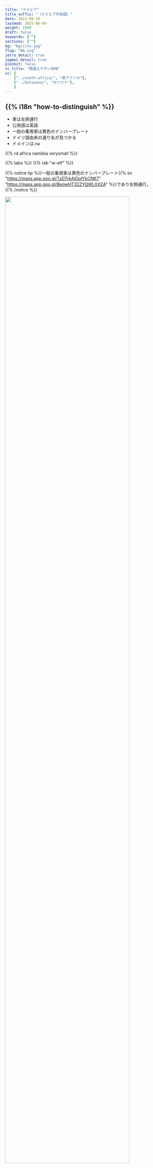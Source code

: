 ```yaml
---
title: "ナミビア"
title_suffix: "（ナミビア共和国）"
date: 2023-09-26
lastmod: 2025-06-04
weight: 2000
draft: false
keywords: [""]
sections: [""]
bg: "bg/city.jpg"
flag: "NA.svg"
jetro_detail: true
jogmec_detail: true
plonkit: false
sc_title: "間違えやすい地域"
sc: [
    ["../south-africa/", "南アフリカ"],
    ["../botswana/", "ボツワナ"],
    ]
---
```


<div class="main-desciption country-description">
    <h2 class="section-title">{{% i18n "how-to-distinguish" %}}</h2>
    <ul class="rule-list">
        <li>車は<span class="quiz">左側</span>通行</li>
        <li>公用語は英語</li>
        <li>一般の乗用車は<span class="quiz">黄</span>色のナンバープレート</li>
        <li>ドイツ語由来の通り名が見つかる</li>
        <li>ドメインは<span class="quiz">.na</span></li>
    </ul>
    {{% rd africa namibia verysmall %}}
</div>

{{% tabs %}}
{{% tab "w-etf" %}}

{{% notice tip %}}一般の乗用車は<span class="quiz">黄</span>色のナンバープレート{{% ex "https://maps.app.goo.gl/TzDTrkAjDotYkCNK7" "https://maps.app.goo.gl/BeqwHT32ZYQWLXX2A" %}}であり左側通行。
{{% /notice %}}
<div class="googlemap-if no-margin">
<img src="./elephants_at_etosha_national_2.jpg" width="90%">
</div>

{{% lb 50 %}}
![](./640px-Namibia_plate.jpg)

By <a href=&quot;//commons.wikimedia.org/wiki/User:Dickelbers&quot; title=&quot;User:Dickelbers&quot;>Dickelbers</a> - <span class=&quot;int-own-work&quot; lang=&quot;en&quot;>Own work</span>, <a href="https://creativecommons.org/licenses/by-sa/4.0" title="Creative Commons Attribution-Share Alike 4.0">CC BY-SA 4.0</a>, <a href="https://commons.wikimedia.org/w/index.php?curid=45401926">Link</a>
{{% /lb %}}


{{% notice tip %}}海沿いには平坦なナミブ砂漠が広がっている{{% ex "https://maps.app.goo.gl/UFpuSnnSREAr5YXL8" %}}。{{% goto "../../cs_america/chile/" "チリのアタカマ砂漠" %}}と同じ西岸砂漠に部類される{{% ref "https://ja.wikipedia.org/wiki/%E8%A5%BF%E5%B2%B8%E7%A0%82%E6%BC%A0" "西岸砂漠" %}}。
{{% /notice %}}
<div class="googlemap-if no-margin">
<img src="./road_ahead_desert_never.jpg" width="95%">
</div>


{{% notice tip %}}{{% goto "../../europe/germany/" "ドイツ" %}}による植民地支配を経て、南アフリカ連邦の委任統治下になった。そのためドイツ語の響きがある通り名を見かける{{% ex "https://maps.app.goo.gl/svF4zwa6Dt2kwZcB8" %}}。
{{% /notice %}}
<div class="googlemap-if no-margin">
<p><a href="https://commons.wikimedia.org/wiki/File:Windhuk_Bahnhofstra%C3%9Fe.jpg#/media/File:Windhuk_Bahnhofstra%C3%9Fe.jpg"><img src="https://upload.wikimedia.org/wikipedia/commons/3/3c/Windhuk_Bahnhofstra%C3%9Fe.jpg" alt="Windhuk Bahnhofstraße.jpg" height="448" width="640"></a></p><p>By <a href="//commons.wikimedia.org/wiki/User:Zairon" title="User:Zairon">Zairon</a> - <span class="int-own-work" lang="en">Own work</span>, <a href="https://creativecommons.org/licenses/by-sa/4.0" title="Creative Commons Attribution-Share Alike 4.0">CC BY-SA 4.0</a>, <a href="https://commons.wikimedia.org/w/index.php?curid=71217869">Link</a></p>
</div>

{{% notice tip %}}
人口が少ない割にダイヤモンドやウランのような鉱物資源が豊富なため、都市部では比較的治安が良く家やインフラも整備されている{{% ex "https://maps.app.goo.gl/tasd2CRDKQ6BD5zA8" %}}。
Swakopmundなどでは{{% goto "../../europe/germany/" "ドイツ" %}}の影響を受けた洋風の建築物も残っているという{{% ex "https://maps.app.goo.gl/Dumckq4A4RwEDYUq9" %}}{{% ref "https://ja.wikipedia.org/wiki/%E3%82%B9%E3%83%AF%E3%82%B3%E3%83%97%E3%83%A0%E3%83%B3%E3%83%88" "スワコプムント" %}}。
{{% /notice %}}
<div class="googlemap-if no-margin">
<img src="swakopmund1.jpg">
</div>



{{% /tab %}}
{{% /tabs %}}

<div class="main-desciption area-description">
    <h2 class="section-title">{{% i18n "narrow-down-the-area" %}}</h2>
    <h4 class="section-title">景色</h4>
    <ul class="rule-list">
        <li>標高は地域によって異なり海岸低地を超えると山がちなエリアになる
            <ul>
                <li>海沿いのナミブ砂漠は非常に平坦{{% ex "https://maps.app.goo.gl/3wNp5ZycbqoAYjsB6" "https://maps.app.goo.gl/TyAex5xmWBB6fGzg9" "https://maps.app.goo.gl/vCRnybQwV77FmtaQ8" %}} </li>
            </ul>
        </li>
        <li>木や草の生える割合が地域によって異なる{{% ref "https://www.uni-koeln.de/sfb389/e/e1/download/atlas_namibia/e1_download_living_resources_e.htm" "Atlas of Namibia Project" %}}
            <ul>
                <li><span style="color:#147F09">■</span>80%以上覆われている地域{{% ex "https://maps.app.goo.gl/BrxGWEKMT5SNoV6MA" "https://maps.app.goo.gl/HGhoQsDR2MrYa3xD7" %}}</li>
                <li><span style="color:#E8C15B">■</span>木は生えるが草原では覆われない地域</li>
                <li><span style="color:#6A8418">■</span>Nama Karooという分類のエリアであり低木や小型の草のみ生え大型の木は生えない</li>
                <li><span style="color:#917716">■</span>ナミブ砂漠{{% ex "https://maps.app.goo.gl/7mY8qTtKqTZHhhK27" %}}</li>
                <li><span style="color:#DAD6CC">■</span>白っぽい地面{{% ex "https://maps.app.goo.gl/gUK78xpuvEiBgkQn8" "https://maps.app.goo.gl/T2EjDB1TG7oRT3iDA" "https://maps.app.goo.gl/nNmtFc4uXmzT63iW6" %}}</li>
            </ul>
        </li>
        <li>最も重要な港であるWalvis Bay、アパルトヘイト終了までの唯一の港だったLüderitzを起点にコンテナを輸送するために鉄道が走っている
            <ul>
                <li>Walvis Bay{{% ex "https://maps.app.goo.gl/z21NtccVNu2cYMAB6" %}}（線路を走っている箇所の土が盛り上がっている）</li>
                <li>Lüderitz{{% ex "https://maps.app.goo.gl/YbtgXiN1RwrARDoB6" "https://maps.app.goo.gl/TdSb5JHUqDUWA7qK6" %}}</li>
            </ul>
        </li>
    </ul>
</div>

{{% tabs %}}
{{% tab "標高" %}}
<div class="googlemap-if unclickable no-margin">
<img src="./960px-Namibia_Topography.png" width="70%" />
</div>

{{% notice tip %}}
ナミブ砂漠となっている海岸低地を超えると、大急崖帯という山がちなエリアになりここで標高が1000mほど上昇する。ナミビア中央部や標高が上がるエリアではごつごつした岩山も見える。
{{% /notice %}}

{{% /tab %}}
{{% tab "植生" %}}

{{% notice tip %}}
緑の地域は80%以上、黄緑の地域は地面も目立つ。
{{% /notice %}}

<div class="googlemap-if unclickable no-margin">
<img src="./glasscover.png" width="70%" />
</div>

{{% /tab %}}
{{% tab "鉄道" %}}

{{% notice tip %}}
最も重要な港であるWalvis Bayを中心に鉄道が走っている(線路は島マップの白黒線)。アパルトヘイトが終了しWalvis Bayが編入されるまでナミビア沿岸で大型船が寄れる唯一の港だったLüderitzにもコンテナを輸送するための鉄道が走っていると考えると、歴史とともに頭に入りやすい（かも）。
{{% /notice %}}

<div class="googlemap-if unclickable no-margin">
<p style="width:100%"><a href="https://commons.wikimedia.org/wiki/File:Namibia_rail_network_map_de.svg#/media/File:Namibia_rail_network_map_de.svg"><img src="https://upload.wikimedia.org/wikipedia/commons/8/88/Namibia_rail_network_map_de.svg" alt="Namibia rail network map de.svg" width="60%"></a></p><p>By <a href="//commons.wikimedia.org/wiki/User:Htonl" title="User:Htonl">Htonl</a> - <span class="int-own-work" lang="en">Own work</span> / <a href="https://en.wikipedia.org/wiki/en:OpenStreetMap" class="extiw" title="w:en:OpenStreetMap">OpenStreetMap</a> geodata., <a href="https://creativecommons.org/licenses/by-sa/2.0" title="Creative Commons Attribution-Share Alike 2.0">CC BY-SA 2.0</a>, <a href="https://commons.wikimedia.org/w/index.php?curid=20231852">Link</a></p>
</div>

{{% /tab %}}
{{% /tabs %}}

<div class="main-desciption area-description">
    <h4 class="section-title">植生</h4>
    <ul class="rule-list">
        <li>Pterocarpus angolensis（アンゴラカリン）は北東のカプリビ回廊沿いに自生する</li>
        <li>Colophospermum mopaneはナミビア北西部にしか生えていない{{% ex "https://maps.app.goo.gl/RXZAuphynLFVYrsP9" %}}</li>
        <li>いわゆる爆発ヤシは北部アンゴラ近くと北西部海沿いに分布する{{% ex "https://maps.app.goo.gl/g9BpJEytnusX7Nws8" %}}</li>
        <li>Aloe dichotomaは{{% goto "../south-africa/" "南アフリカ" %}}～ナミビア南西部にしか生えていない</li>
    </ul>
</div>

{{% tabs %}}
{{% tab "Pterocarpus angolensis" %}}
{{% notice tip %}}
アンゴラカリンは北東のカプリビ回廊沿いの記録が多い{{% ref "https://www.inaturalist.org/observations?subview=map&taxon_id=340243" "pterocarpus angolensis - iNaturalist" %}}。丸く茶色い実のカラのようなものが観察できる{{% ex "https://maps.app.goo.gl/vEj3dixAU24EGBL97" "https://maps.app.goo.gl/M1jJozJ3jbBXdjSb6" %}}。
{{% /notice %}}


<div class="googlemap-if unclickable no-margin">
<iframe src="https://www.google.com/maps/embed?pb=!4v1749047427382!6m8!1m7!1sg9MuciuFgXQ55f4YluD14g!2m2!1d-18.05073644654441!2d20.93175947601597!3f192.49570894906978!4f12.245689334005007!5f1.7262685934902433" width="600" height="450" style="border:0;" allowfullscreen="" loading="lazy" referrerpolicy="no-referrer-when-downgrade"></iframe>
</div>

{{% /tab %}}
{{% tab "Colophospermum mopane" %}}
{{% notice tip %}}
なんか低いところかわ分岐してうわーってなっている感じ{{% ex "https://maps.app.goo.gl/rTLBHMZ72bBJ6jtQA" "https://maps.app.goo.gl/uaXteXJv338qhz6V8" %}}。
{{% /notice %}}


<div class="googlemap-if unclickable no-margin">
<p><a href="https://commons.wikimedia.org/wiki/File:Colophospermum_mopane_arbre_MHNT.jpg#/media/File:Colophospermum_mopane_arbre_MHNT.jpg"><img src="https://upload.wikimedia.org/wikipedia/commons/f/f3/Colophospermum_mopane_arbre_MHNT.jpg" alt="Colophospermum mopane in Namibia" height="480" width="640"></a></p>
<p>By <a href="//commons.wikimedia.org/wiki/User:Erc%C3%A9" title="User:Ercé">Roger Culos</a> - <span class="int-own-work" lang="en">Own work</span>, <a href="https://creativecommons.org/licenses/by-sa/3.0" title="Creative Commons Attribution-Share Alike 3.0">CC BY-SA 3.0</a>, <a href="https://commons.wikimedia.org/w/index.php?curid=34066751">Link</a></p>
</div>


{{% /tab %}}
{{% tab "Hyphaene petersiana" %}}
{{% notice tip %}}
いわゆる爆発ヤシは北部アンゴラ近くと北西部海沿いに分布する{{% ex "https://maps.app.goo.gl/VvtaAJbPQEuqP6mW6" "https://maps.app.goo.gl/g9BpJEytnusX7Nws8" %}}。
{{% /notice %}}


<div class="googlemap-if unclickable no-margin">
<img src="bakuhatsu.jpg" width="300px">
</div>

{{% /tab %}}
{{% tab "Aloe dichotoma" %}}
{{% notice tip %}}
シルエットから分かりやすいが、生えいている国境沿いの道路などに道が少ないため見かけることは少ないかも{{% ex "https://maps.app.goo.gl/4K658G6hPQfKiiJo8" %}}。
{{% /notice %}}


<div class="googlemap-if unclickable no-margin">
<img src="rock_formations_rocks_dichotoma.jpg" width="80%">
</div>

{{% notice tip %}}
分布エリアは下図の水色点エリアとなる（CC0画像）{{% ref "https://www.inaturalist.org/observations/242135414" "Aloidendron dichotomum - iNaturalist" %}}。
{{% /notice %}}


<div class="googlemap-if unclickable no-margin">
<img src="the_tree_aloes_southern.jpg" width="60%">
</div>

{{% /tab %}}
{{% /tabs %}}


<div class="main-desciption area-description">
    <h2 class="section-title">{{% i18n "narrow-down-the-city" %}}</h2>
    <ul class="rule-list">
        <li>ナミビア共和国で最大の港であるWalvis Bayでは鉄道貨物やコンテナターミナルが見える</li>
        <li>Sossusvleiと呼ばれる高い赤い砂丘に囲まれた平野への道がある{{% ex "https://maps.app.goo.gl/tT63QrNTcGnTrk9W9" %}}</li>
        <li>ナミビア最高峰であるBrandberg山が見える地域がある</li>
    </ul>
</div>

{{% tabs %}}
{{% tab "Walvis Bay" %}}

{{% notice tip %}}
ウォルビスベイは、ナミビア共和国で最大の港{{% ex "https://maps.app.goo.gl/GcmWUW4TpAZVC4Tt6" %}}。1993年8月、アパルトヘイト終結のタイミングでナミビアへ編入された。{{% goto "../botswana/" "ボツワナ" %}}やザンビアの他の地域への貨物の輸出入にも活用されるため、この町を起点にして鉄道が走っている。コンテナターミナル{{% ex "https://maps.app.goo.gl/mEkwvUgq4LJtyqMz6" %}}や運送系の会社の拠点{{% ex "https://maps.app.goo.gl/muNbSowLwg73VmUj8" "https://maps.app.goo.gl/9aDDUT9gY8Kq1xZcA" %}}がよく見つかる。
{{% /notice %}}

<div class="googlemap-if unclickable no-margin">
<a data-flickr-embed="true" href="https://www.flickr.com/photos/string_bass_dave/54459068109/in/photolist-2n3bKG9-SKJuBP-smEc4A-soNCTE-soNw8A-2oPSfRy-D6JPJb-2d7z5Ge-29rUr1o-xXGhzV-dGhfW3-2iF8wCC-s5BDsR-2n3dpMG-2n39ABW-2krWt1m-s7nkUm-s7kpP9-soNazG-MKwiyV-V7m9pi-s7kTSq-rs8NcH-s7wcig-soM5Ff-2nxXuYt-DtoCbe-QBpdwq-E5RtDx-rs9t2X-s7k9Ns-FYYqQk-smFciS-soLARs-2oPar4e-3HSNzN-smG2kd-2qYmXCa-5JkDpj-2m6GmBk-F9sDj7-F4YKZ2-CVGCMi-2ifvwBx-soWVZv-fTDG86-s5CsSF-2i1y8YN-Db8yGD-soVqtV" title="Walvis Bay Harbor"><img src="https://live.staticflickr.com/65535/54459068109_62e365dd29_c.jpg" width="800" height="447" alt="Walvis Bay Harbor"/></a><script async src="//embedr.flickr.com/assets/client-code.js" charset="utf-8"></script>
</div>

{{% /tab %}}
{{% tab "Sossusvlei" %}}

{{% notice tip %}}
Sossusvleiと呼ばれる高い赤い砂丘に囲まれた平野への道があり{{% ex "https://maps.app.goo.gl/tT63QrNTcGnTrk9W9" %}}、ナミビアの観光名所となっている{{% ref "https://www.sossusvlei.org/" "Sossusvlei" %}}。衛星写真を見るとSossusvleiへの道だけ平野になっており、周りが砂丘になっていることがわかる。
{{% /notice %}}

<div class="googlemap-if unclickable no-margin">
<img src="./960px-Sossusvlei_LandSat7.jpg" width="60%" />
</div>

{{% /tab %}}
{{% tab "Brandberg" %}}

{{% notice tip %}}
ナミビア北部にあり、平たく巨大な山が見える{{% ex "https://maps.app.goo.gl/jfWCVCCYZTbECnQ79" "https://maps.app.goo.gl/VuWPNFnpncTx3VAx7" %}}。
{{% /notice %}}

<div class="googlemap-if unclickable no-margin">
<img src="./Brandberg_Namibia_10km_distance.jpg" width="90%" />
</div>

{{% /tab %}}
{{% /tabs %}}


